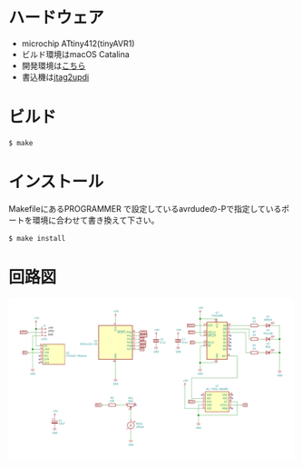 # ハードウェア

* microchip ATtiny412(tinyAVR1)
* ビルド環境はmacOS Catalina
* 開発環境は[こちら](https://github.com/mamemomonga/avr-toolchain-installer)
* 書込機は[jtag2updi](https://github.com/ElTangas/jtag2updi)

# ビルド

	$ make

# インストール

MakefileにあるPROGRAMMER で設定しているavrdudeの-Pで指定しているポートを環境に合わせて書き換えて下さい。

	$ make install

# 回路図

![schematics](../images/schematics.png)	

